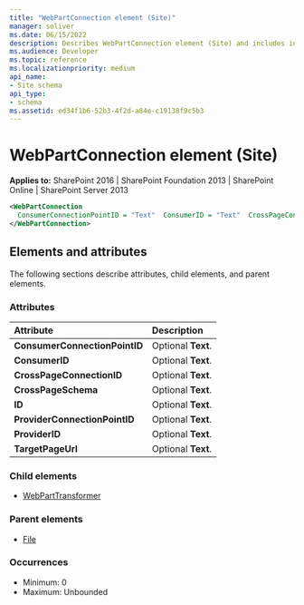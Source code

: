 ```yaml
---
title: "WebPartConnection element (Site)"
manager: soliver
ms.date: 06/15/2022
description: Describes WebPartConnection element (Site) and includes information on elements and attributes.
ms.audience: Developer
ms.topic: reference
ms.localizationpriority: medium
api_name:
- Site schema
api_type:
- schema
ms.assetid: ed34f1b6-52b3-4f2d-a84e-c19138f9c5b3
---
```


# WebPartConnection element (Site)

**Applies to:** SharePoint 2016 | SharePoint Foundation 2013 | SharePoint Online | SharePoint Server 2013

```XML
<WebPartConnection
  ConsumerConnectionPointID = "Text"  ConsumerID = "Text"  CrossPageConnectionID = "Text"  CrossPageSchema = "Text"  ID = "Text"  ProviderConnectionPointID = "Text"  ProviderID = "Text"  TargetPageUrl = "Text">
</WebPartConnection>
```

## Elements and attributes

The following sections describe attributes, child elements, and parent elements.

### Attributes

|**Attribute**|**Description**|
|:-----|:-----|
|**ConsumerConnectionPointID** <br/> |Optional **Text**.  <br/> |
|**ConsumerID** <br/> |Optional **Text**.  <br/> |
|**CrossPageConnectionID** <br/> |Optional **Text**.  <br/> |
|**CrossPageSchema** <br/> |Optional **Text**.  <br/> |
|**ID** <br/> |Optional **Text**.  <br/> |
|**ProviderConnectionPointID** <br/> |Optional **Text**.  <br/> |
|**ProviderID** <br/> |Optional **Text**.  <br/> |
|**TargetPageUrl** <br/> |Optional **Text**.  <br/> |

### Child elements

- [WebPartTransformer](webparttransformer-element-site.md)

### Parent elements

- [File](file-element.md)

### Occurrences

- Minimum: 0
- Maximum: Unbounded

<br/>
